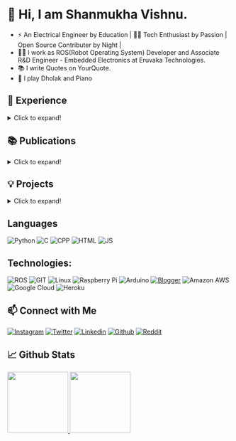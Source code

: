 # 👋 Hi, I am Shanmukha Vishnu.

- ⚡ An Electrical Engineer by Education | 👨‍💻 Tech Enthusiast by Passion | Open Source Contributer by Night |
- 👨‍💻 I work as ROS(Robot Operating System) Developer and Associate R&D Engineer - Embedded Electronics at Eruvaka Technologies.
- 📚 I write Quotes on YourQuote.
- 🎹 I play Dholak and Piano

## 🔭 Experience
<Details>
  <summary>Click to expand!</summary>

#### Eruvaka Technologies, Vijayawada
- Associate Engineer - Embedded Electronics (R&D) and ROS Developer - Present
- Junior Design Engineer - Apr 2021 – Sep 2021
- Research And Development Intern - Sep 2020 – Mar 2021
#### Blogging
- Running a  Regional [Tech website](www.shanmukhavishnu.in) - India

</Details>

## 📚 Publications

<Details>
  <summary>Click to expand!</summary>
  
- [Gleaming of Lights by Pedaling using Arduino](https://link.springer.com/chapter/10.1007/978-981-15-9853-1_30)
- [Cybernation of Home Appliances using Raspberry Pi](https://www.ieindia.org/webui/ajax/Downloads/WebUI_PDF/IEC/IEC_35.pdf?v20210205.1)
- [QR code based digital assistant for seminar halls using Tinker Board and Node-Red](https://link.springer.com/book/10.1007%2F978-981-16-2109-3)
 
</Details>

## 💡 Projects
<Details>
  <summary>Click to expand!</summary>
 
- Drushya — CRT TV to ·Smart TV with G. Assistant
- [Covid Bot India](http://www.github.com/iam-shanmukha/corona_data.py) - [Twitter](https://twitter.com/covid_bot_India) - [Telegram](https://www.t.me/covid_bot_india)
- [Cybernation of Home Appliances using Raspberry Pi](https://www.ieindia.org/webui/ajax/Downloads/WebUI_PDF/IEC/IEC_35.pdf?v20210205.1)
- [QR code based digital assistant for seminar halls using Tinker Board and Node-Red](https://link.springer.com/book/10.1007%2F978-981-16-2109-3)
- D.A.S.H: Digital Assistant for Seminar Halls
  
</Details>

## Languages
![Python](https://img.shields.io/badge/Python-FFD43B?style=for-the-badge&logo=python&logoColor=darkgreen)
![C](https://img.shields.io/badge/C-00599C?style=for-the-badge&logo=c&logoColor=white)
![CPP](https://img.shields.io/badge/C%2B%2B-00599C?style=for-the-badge&logo=c%2B%2B&logoColor=white)
![HTML](https://img.shields.io/badge/HTML5-E34F26?style=for-the-badge&logo=html5&logoColor=white)
![JS](https://img.shields.io/badge/JavaScript-323330?style=for-the-badge&logo=javascript&logoColor=F7DF1E)

## Technologies:

![ROS](https://img.shields.io/badge/ROS-22314E?style=for-the-badge&logo=ros&logoColor=white)
![GIT](https://img.shields.io/badge/Git-F05032?style=for-the-badge&logo=Git&logoColor=white)
![Linux](https://img.shields.io/badge/Linux-FCC624?style=for-the-badge&logo=linux&logoColor=black)
![Raspberry Pi](https://img.shields.io/badge/Raspberry%20Pi-A22846?style=for-the-badge&logo=Raspberry%20Pi&logoColor=white)
![Arduino](https://img.shields.io/badge/Arduino-00979D?style=for-the-badge&logo=Arduino&logoColor=white)
[![Blogger](https://img.shields.io/badge/Blogger-FF5722?style=for-the-badge&logo=blogger&logoColor=white)](https://www.shanmukhavishnu.in)
![Amazon AWS](https://img.shields.io/badge/Amazon_AWS-FF9900?style=for-the-badge&logo=amazonaws&logoColor=white)
![Google Cloud](https://img.shields.io/badge/Google_Cloud-4285F4?style=for-the-badge&logo=google-cloud&logoColor=white)
![Heroku](https://img.shields.io/badge/Heroku-430098?style=for-the-badge&logo=heroku&logoColor=white)

## 📫 Connect with Me
[![Instagram](https://img.shields.io/badge/Instagram-E4405F?style=for-the-badge&logo=instagram&logoColor=white)](https://www.instagram.com/shanmukhavishnu/)
[![Twitter](https://img.shields.io/badge/Twitter-1DA1F2?style=for-the-badge&logo=twitter&logoColor=white)](https://twitter.com/iam_shanmukha)
[![Linkedin](https://img.shields.io/badge/LinkedIn-0077B5?style=for-the-badge&logo=linkedin&logoColor=white)](https://www.linkedin.com/in/shanmukhavishnu/)
[![Github](https://img.shields.io/badge/GitHub-100000?style=for-the-badge&logo=github&logoColor=white)](https://github.com/iam-shanmukha/)
[![Reddit](https://img.shields.io/badge/Reddit-FF4500?style=for-the-badge&logo=reddit&logoColor=white)](https://www.reddit.com/user/iam_shanmukha)

## 📈 Github Stats
<!--
![Shanmukha Vishnu's GitHub stats](https://github-readme-stats.vercel.app/api?username=iam-shanmukha&show_icons=true&theme=great-gatsby&border_radius=11&bg_color=135,222223,000000&hide_border=true)[![GitHub Streak](https://github-readme-streak-stats.herokuapp.com/?user=iam-shanmukha&hide_border=truey&border_radius=11)](https://git.io/streak-stats)
-->
<a href="https://github.com/iam-shanmukha">
  <img height="137px" src="https://github-readme-stats.vercel.app/api?username=iam-shanmukha&show_icons=true&theme=great-gatsby&border_radius=9&bg_color=135,222223,000000&hide_border=true" />
</a>
<a href="https://github.com/iam-shanmukha">
  <img height="137px" src="https://github-readme-streak-stats.herokuapp.com/?user=iam-shanmukha&hide_border=truey&border_radius=9)](https://git.io/streak-stats" />
</a>

 <!--
[![Top Langs](https://github-readme-stats.vercel.app/api/top-langs/?username=iam-shanmukha&layout=compact&theme=great-gatsby&border_radius=12&bg_color=135,222223,000000&hide_border=true)](https://github.com/anuraghazra/github-readme-stats)

[![Shanmukha Vishnu header](https://raw.githubusercontent.com/iam-shanmukha/iam-shanmukha/main/images/shanmukha_vishnu.jpeg)](https://www.shanmukhavishnu.in)

-->

